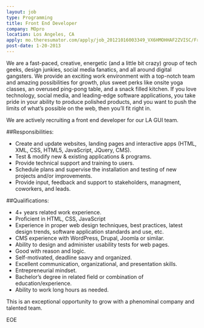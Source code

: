 ```yaml
---
layout: job
type: Programming
title: Front End Developer
company: MOpro
location: Los Angeles, CA
apply: mo.theresumator.com/apply/job_20121016003349_VX6HMOHHAF2ZVISC/Front-End-Developer.html
post-date: 1-20-2013
--- 
```


We are a fast-paced, creative, energetic (and a little bit crazy) group of tech geeks, design junkies, social media fanatics, and all around digital gangsters. We provide an exciting work environment with a top-notch team and amazing possibilities for growth, plus sweet perks like onsite yoga classes, an overused ping-pong table, and a snack filled kitchen. If you love technology, social media, and leading-edge software applications, you take pride in your ability to produce polished products, and you want to push the limits of what’s possible on the web, then you’ll fit right in.

We are actively recruiting a front end developer for our LA GUI team.

##Responsibilities:

* Create and update websites, landing pages and interactive apps (HTML, XML, CSS, HTML5, JavaScript, JQuery, CMS).
* Test & modify new & existing applications & programs.
* Provide technical support and training to users.
* Schedule plans and supervise the installation and testing of new projects and/or improvements.
* Provide input, feedback and support to stakeholders, managment, coworkers, and leads.

##Qualifications:

* 4+ years related work experience.
* Proficient in HTML, CSS, JavaScript
* Experience in proper web design techniques, best practices, latest design trends, software application standards and use, etc.
* CMS experience with WordPress, Drupal, Joomla or similar.
* Ability to design and administer usability tests for web pages.
* Good with reason and logic.
* Self-motivated, deadline saavy and organized.
* Excellent communication, organizational, and presentation skills.
* Entrepreneurial mindset.
* Bachelor’s degree in related field or combination of education/experience.
* Ability to work long hours as needed. 

This is an exceptional opportunity to grow with a phenominal company and talented team. 

EOE